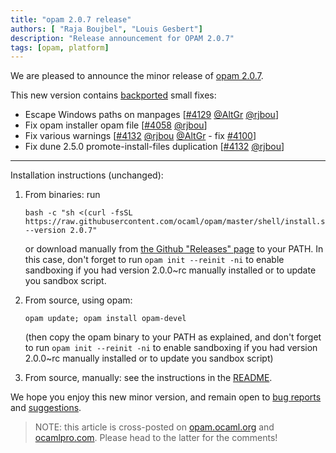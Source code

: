 ```yaml
---
title: "opam 2.0.7 release"
authors: [ "Raja Boujbel", "Louis Gesbert"]
description: "Release announcement for OPAM 2.0.7"
tags: [opam, platform]
---
```


We are pleased to announce the minor release of [opam 2.0.7](https://github.com/ocaml/opam/releases/tag/2.0.7).

This new version contains [backported](https://github.com/ocaml/opam/pull/4143) small fixes:
 * Escape Windows paths on manpages [[#4129](https://github.com/ocaml/opam/pull/4129) [@AltGr](https://github.com/AltGr) [@rjbou](https://github.com/rjbou)]
 * Fix opam installer opam file [[#4058](https://github.com/ocaml/opam/pull/4058) [@rjbou](https://github.com/rjbou)]
 * Fix various warnings [[#4132](https://github.com/ocaml/opam/pull/4132) [@rjbou](https://github.com/rjbou) [@AltGr](https://github.com/AltGr) - fix [#4100](https://github.com/ocaml/opam/issues/4100)]
 * Fix dune 2.5.0 promote-install-files duplication [[#4132](https://github.com/ocaml/opam/pull/4132) [@rjbou](https://github.com/rjbou)]

---

Installation instructions (unchanged):

1. From binaries: run

    ```
    bash -c "sh <(curl -fsSL https://raw.githubusercontent.com/ocaml/opam/master/shell/install.sh) --version 2.0.7"
    ```

    or download manually from [the Github "Releases" page](https://github.com/ocaml/opam/releases/tag/2.0.7) to your PATH. In this case, don't forget to run `opam init --reinit -ni` to enable sandboxing if you had version 2.0.0~rc manually installed or to update you sandbox script.

2. From source, using opam:

    ```
    opam update; opam install opam-devel
    ```

   (then copy the opam binary to your PATH as explained, and don't forget to run `opam init --reinit -ni` to enable sandboxing if you had version 2.0.0~rc manually installed or to update you sandbox script)

3. From source, manually: see the instructions in the [README](https://github.com/ocaml/opam/tree/2.0.7#compiling-this-repo).

We hope you enjoy this new minor version, and remain open to [bug reports](https://github.com/ocaml/opam/issues) and [suggestions](https://github.com/ocaml/opam/issues).

> NOTE: this article is cross-posted on [opam.ocaml.org](https://opam.ocaml.org/blog/) and [ocamlpro.com](http://www.ocamlpro.com/category/blog/). Please head to the latter for the comments!
